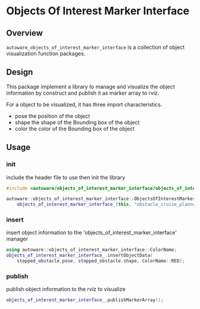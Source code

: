 # Objects Of Interest Marker Interface

## Overview

`autoware_objects_of_interest_marker_interface` is a collection of object visualization function packages.

## Design

This package implement a library to manage and visualize the object information by construct and publish it as marker array to rviz.

For a object to be visualized, it has three import characteristics.

- pose the position of the object
- shape the shape of the Bounding box of the object
- color the color of the Bounding box of the object

## Usage

### init

include the header file to use then init the library

```cpp
#include <autoware/objects_of_interest_marker_interface/objects_of_interest_marker_interface.hpp>

autoware::objects_of_interest_marker_interface::ObjectsOfInterestMarkerInterface
    objects_of_interest_marker_interface_{this, "obstacle_cruise_planner"};
```

### insert

insert object information to the 'objects_of_interest_marker_interface' manager

```cpp
using autoware::objects_of_interest_marker_interface::ColorName;
objects_of_interest_marker_interface_.insertObjectData(
    stopped_obstacle.pose, stopped_obstacle.shape, ColorName::RED);
```

### publish

publish object information to the rviz to visualize

```cpp
objects_of_interest_marker_interface_.publishMarkerArray();
```

